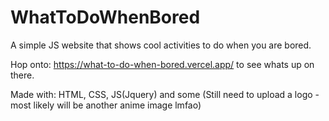 # WhatToDoWhenBored
A simple JS website that shows cool activities to do when you are bored. 

Hop onto: https://what-to-do-when-bored.vercel.app/ to see whats up on there. 

Made with: HTML, CSS, JS(Jquery) and some 
(Still need to upload a logo - most likely will be another anime image lmfao)